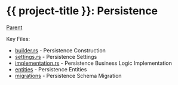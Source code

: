 {{ project-title }}: Persistence
==================================

[Parent](../../README.md)

Key Files:

* [builder.rs](src/lib.rs) - Persistence Construction
* [settings.rs](src/settings.rs) - Persistence Settings
* [implementation.rs](src/implementation) - Persistence Business Logic Implementation
* [entities](src/entities) - Persistence Entities
* [migrations](src/migrations) - Persistence Schema Migration
